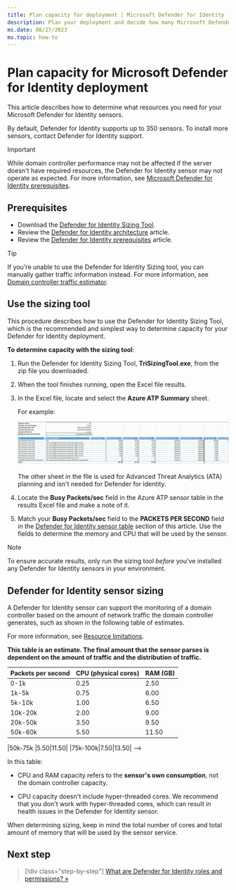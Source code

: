 ```yaml
---
title: Plan capacity for deployment | Microsoft Defender for Identity
description: Plan your deployment and decide how many Microsoft Defender for Identity servers are needed to support your network.
ms.date: 08/27/2023
ms.topic: how-to
---
```


# Plan capacity for Microsoft Defender for Identity deployment

<!--as per Gershon, missing dedicated info for AD CS-->

This article describes how to determine what resources you need for your Microsoft Defender for Identity sensors.

By default, Defender for Identity supports up to 350 sensors. To install more sensors, contact Defender for Identity support.

> [!IMPORTANT]
> While domain controller performance may not be affected if the server doesn't have required resources, the Defender for Identity sensor may not operate as expected. For more information, see [Microsoft Defender for Identity prerequisites](prerequisites.md).

## Prerequisites

- Download the [Defender for Identity Sizing Tool](<https://aka.ms/mdi/sizingtool>).
- Review the [Defender for Identity architecture](../architecture.md) article.
- Review the [Defender for Identity prerequisites](prerequisites.md) article.

> [!TIP]
> If you're unable to use the Defender for Identity Sizing tool, you can manually gather traffic information instead. For more information, see [Domain controller traffic estimator](#manual-sizing).
>

## Use the sizing tool

This procedure describes how to use the Defender for Identity Sizing Tool, which is the recommended and simplest way to determine capacity for your Defender for Identity deployment.

**To determine capacity with the sizing tool**:

1. Run the Defender for Identity Sizing Tool, **TriSizingTool.exe**, from the zip file you downloaded.

1. When the tool finishes running, open the Excel file results.

1. In the Excel file, locate and select the **Azure ATP Summary** sheet.

    For example:

    ![Screenshot of a sample capacity planning tool.](../media/capacity-tool.png)

    The other sheet in the file is used for Advanced Threat Analytics (ATA) planning and isn't needed for Defender for Identity.

1. Locate the **Busy Packets/sec** field in the Azure ATP sensor table in the results Excel file and make a note of it.

1. Match your **Busy Packets/sec** field to the **PACKETS PER SECOND** field in the [Defender for Identity sensor table](#sizing) section of this article. Use the fields to determine the memory and CPU that will be used by the sensor. <!--Not sure why we have this here as the excel Indicates if the sensor is supported or not. I would add a note here if the response is No or Maybe because the busy packets / second are very high to compare the Avg to the - ?-->

> [!NOTE]
> To ensure accurate results, only run the sizing tool *before* you've installed any Defender for Identity sensors in your environment.

<a name="sizing"></a>

## Defender for Identity sensor sizing

A Defender for Identity sensor can support the monitoring of a domain controller based on the amount of network traffic the domain controller generates, such as shown in the following table of estimates.

For more information, see [Resource limitations](../architecture.md#resource-limitations).

**This table is an estimate. The final amount that the sensor parses is dependent on the amount of traffic and the distribution of traffic.**

|Packets per second|CPU (physical cores)|RAM (GB)|
|----|----|-----|
|0-1k|0.25|2.50|
|1k-5k|0.75|6.00|
|5k-10k|1.00|6.50|
|10k-20k|2.00|9.00|
|20k-50k|3.50|9.50|
|50k-60k |5.50|11.50|

<!-->
|50k-75k |5.50|11.50|
|75k-100k|7.50|13.50|
-->
In this table:

- CPU and RAM capacity refers to the **sensor's own consumption**, not the domain controller capacity.

- CPU capacity doesn't include hyper-threaded cores. We recommend that you don't work with hyper-threaded cores, which can result in health issues in the Defender for Identity sensor. 

When determining sizing, keep in mind the total number of cores and total amount of memory that will be used by the sensor service.

<!--
<a name="manual-sizing"></a>

## Domain controller traffic estimation

If for some reason you can't use the Defender for Identity Sizing Tool, manually gather the packet/sec counter information from each of your domain controllers instead.

Gather the information for 24 hours with a low collection interval, of approximately 5 seconds each. Then, for each domain controller, calculate the total daily average and the average busiest period of 15 minutes.

This section describes how to collect the packets/sec counter from a domain controller.

> [!TIP]
> There are various tools that you can use to discover the average packets per second of your domain controllers. If you don't have any tools that track this counter, you can use the Windows Performance Monitor to gather the required information.
>

**On each domain controller**:

1. Open Performance Monitor and select **Data Collector Sets**. Then right-click **User Defined > New > Data Collector Set**. For example:

    ![Screenshot of the Performance Monitor with the Data Collector Sets node selected.](../media/traffic-estimation-2.png)

1. Enter a name for the collector set and select **Create Manually (Advanced) > Next**.

1. On the **What type of data do you want to include?** dialog, select  **Create data logs** >  **Performance counter**.

1. On the  **Which performance counters would you like to log** dialog, select **Add** > **Network Adapter** > **Packets/sec**. Select the relevant workspace, and then select **Add > OK**.

    If you aren't sure which workspace to select, select **&lt;All workspace&gt;**.

    > [!NOTE]
    > To perform this operation in a command line, run `ipconfig /all` to see the name of the adapter it's and configuration.

1. Change the **Sample interval** to **five seconds**, and then define the location where you want the data to be saved.

1. On the **Create the data collector set** dialog,  select **Start this data collector set now**, and then select **Finish**.

    The data collector set you created is now shown with a green triangle, indicating that it's working as expected.

1. After 24 hours, stop the data collector set. Right-click the data collector set and select **Stop**. For example:

    ![Screenshot of the Performance Monitor dialog showing the Stop option.](../media/traffic-estimation-12.png)

1. In the File Explorer, browse to the folder where the **.blg** file was saved. Double-click the **.blg** file to open it in Performance Monitor.

1. Select the **Packets/sec** counter, and record the average and maximum values. For example:

    ![Screenshot of the Performance Monitor dialog with the Packets/sec counter selected.](../media/traffic-estimation-14.png)

-->
## Next step

> [!div class="step-by-step"]
> [What are Defender for Identity roles and permissions? »](role-groups.md)